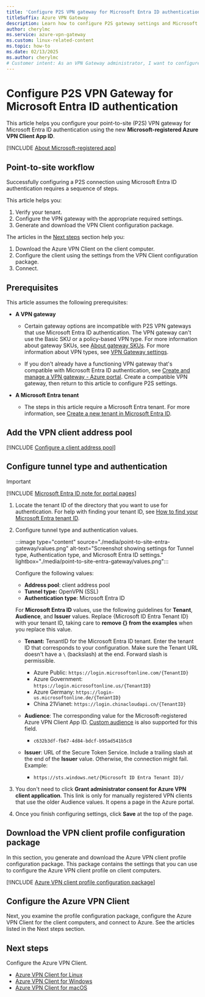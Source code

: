 ```yaml
---
title: 'Configure P2S VPN gateway for Microsoft Entra ID authentication: Microsoft-registered client'
titleSuffix: Azure VPN Gateway
description: Learn how to configure P2S gateway settings and Microsoft Entra ID authentication using Microsoft-registered Azure VPN Client.
author: cherylmc
ms.service: azure-vpn-gateway
ms.custom: linux-related-content
ms.topic: how-to
ms.date: 02/13/2025
ms.author: cherylmc
# Customer intent: As an VPN Gateway administrator, I want to configure point-to-site to allow Microsoft Entra ID authentication using the Microsoft-registered Azure VPN Client APP ID.
---
```


# Configure P2S VPN Gateway for Microsoft Entra ID authentication

This article helps you configure your point-to-site (P2S) VPN gateway for Microsoft Entra ID authentication using the new **Microsoft-registered Azure VPN Client App ID**.

[!INCLUDE [About Microsoft-registered app](../../includes/vpn-gateway-entra-app-id-descriptions.md)]

## Point-to-site workflow

Successfully configuring a P2S connection using Microsoft Entra ID authentication requires a sequence of steps.

This article helps you:

1. Verify your tenant.
1. Configure the VPN gateway with the appropriate required settings.
1. Generate and download the VPN Client configuration package.

The articles in the [Next steps](#next-steps) section help you:

1. Download the Azure VPN Client on the client computer.
1. Configure the client using the settings from the VPN Client configuration package.
1. Connect.

## Prerequisites

This article assumes the following prerequisites:

* **A VPN gateway**

  * Certain gateway options are incompatible with P2S VPN gateways that use Microsoft Entra ID authentication. The VPN gateway can't use the Basic SKU  or a policy-based VPN type. For more information about gateway SKUs, see [About gateway SKUs](about-gateway-skus.md). For more information about VPN types, see [VPN Gateway settings](vpn-gateway-about-vpn-gateway-settings.md#vpntype).

  * If you don't already have a functioning VPN gateway that's compatible with Microsoft Entra ID authentication, see [Create and manage a VPN gateway - Azure portal](tutorial-create-gateway-portal.md). Create a compatible VPN gateway, then return to this article to configure P2S settings.

* **A Microsoft Entra tenant**

  * The steps in this article require a Microsoft Entra tenant. For more information, see [Create a new tenant in Microsoft Entra ID](/entra/fundamentals/create-new-tenant).

## <a name="addresspool"></a>Add the VPN client address pool

[!INCLUDE [Configure a client address pool](../../includes/vpn-gateway-client-address-pool.md)]

## <a name="configure-vpn"></a>Configure tunnel type and authentication

> [!IMPORTANT]
> [!INCLUDE [Microsoft Entra ID note for portal pages](../../includes/vpn-gateway-entra-portal-note.md)]

1. Locate the tenant ID of the directory that you want to use for authentication. For help with finding your tenant ID, see [How to find your Microsoft Entra tenant ID](/entra/fundamentals/how-to-find-tenant).

1. Configure tunnel type and authentication values.

   :::image type="content" source="./media/point-to-site-entra-gateway/values.png" alt-text="Screenshot showing settings for Tunnel type, Authentication type, and Microsoft Entra ID settings." lightbox="./media/point-to-site-entra-gateway/values.png":::

   Configure the following values:

   * **Address pool**: client address pool
   * **Tunnel type:** OpenVPN (SSL)
   * **Authentication type**: Microsoft Entra ID

   For **Microsoft Entra ID** values, use the following guidelines for **Tenant**, **Audience**, and **Issuer** values. Replace {Microsoft ID Entra Tenant ID} with your tenant ID, taking care to **remove {} from the examples** when you replace this value.

   * **Tenant:** TenantID for the Microsoft Entra ID tenant. Enter the tenant ID that corresponds to your configuration. Make sure the Tenant URL doesn't have a `\` (backslash) at the end. Forward slash is permissible.

     * Azure Public: `https://login.microsoftonline.com/{TenantID}`
     * Azure Government: `https://login.microsoftonline.us/{TenantID}`
     * Azure Germany: `https://login-us.microsoftonline.de/{TenantID}`
     * China 21Vianet: `https://login.chinacloudapi.cn/{TenantID}`

   * **Audience**: The corresponding value for the Microsoft-registered Azure VPN Client App ID. [Custom audience](point-to-site-entra-register-custom-app.md) is also supported for this field.

     * `c632b3df-fb67-4d84-bdcf-b95ad541b5c8`

   * **Issuer**: URL of the Secure Token Service. Include a trailing slash at the end of the **Issuer** value. Otherwise, the connection might fail. Example:

     * `https://sts.windows.net/{Microsoft ID Entra Tenant ID}/`

1. You don't need to click **Grant administrator consent for Azure VPN client application**. This link is only for manually registered VPN clients that use the older Audience values. It opens a page in the Azure portal.
1. Once you finish configuring settings, click **Save** at the top of the page.

## <a name="download"></a>Download the VPN client profile configuration package

In this section, you generate and download the Azure VPN client profile configuration package. This package contains the settings that you can use to configure the Azure VPN client profile on client computers.

[!INCLUDE [Azure VPN client profile configuration package](../../includes/vpn-gateway-point-to-site-client-package-download.md)]

## <a name="configure-client"></a>Configure the Azure VPN Client

Next, you examine the profile configuration package, configure the Azure VPN Client for the client computers, and connect to Azure. See the articles listed in the Next steps section.

## Next steps

Configure the Azure VPN Client.

* [Azure VPN Client for Linux](point-to-site-entra-vpn-client-linux.md)
* [Azure VPN Client for Windows](point-to-site-entra-vpn-client-windows.md)
* [Azure VPN Client for macOS](point-to-site-entra-vpn-client-mac.md)
